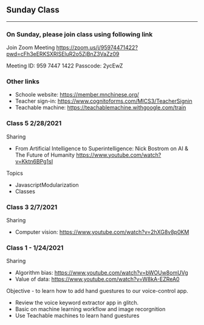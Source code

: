 

## Sunday Class 
---

### On Sunday, please join class using following link

Join Zoom Meeting
https://zoom.us/j/95974471422?pwd=cFh3eERKSXRlSEluR2o5ZjBnZ3VaZz09

Meeting ID: 959 7447 1422
Passcode: 2ycEwZ

### Other links
- Schoole website: https://member.mnchinese.org/
- Teacher sign-in: https://www.cognitoforms.com/MICS3/TeacherSignin
- Teachable machine: https://teachablemachine.withgoogle.com/train

### Class 5 2/28/2021
Sharing
- From Artificial Intelligence to Superintelligence: Nick Bostrom on AI & The Future of Humanity https://www.youtube.com/watch?v=Kktn6BPg1sI

Topics
- JavascriptModularization
- Classes

### Class 3 2/7/2021
Sharing
- Computer vision: https://www.youtube.com/watch?v=2hXG8v8p0KM


### Class 1 - 1/24/2021

Sharing
- Algorithm bias: https://www.youtube.com/watch?v=bWOUw8omUVg
- Value of data: https://www.youtube.com/watch?v=W8kA-EZReA0

Objective - to learn how to add hand guestures to our voice-control app.

- Review the voice keyword extractor app in glitch. 
- Basic on machine learning workflow and image recorgnition
- Use Teachable machines to learn hand guestures



